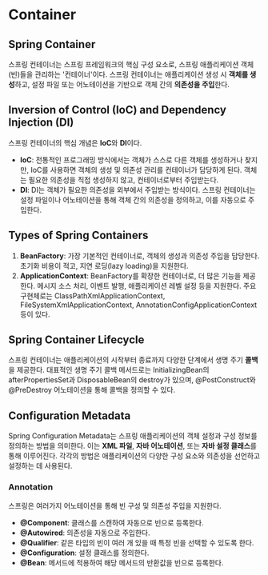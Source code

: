 # Container
## Spring Container
스프링 컨테이너는 스프링 프레임워크의 핵심 구성 요소로, 스프링 애플리케이션 객체(빈)들을 관리하는 '컨테이너'이다. 스프링 컨테이너는 애플리케이션 생성 시 **객체를 생성**하고, 설정 파일 또는 어노테이션을 기반으로 객체 간의 **의존성을 주입**한다.
## Inversion of Control (IoC) and Dependency Injection (DI)
스프링 컨테이너의 핵심 개념은 **IoC**와 **DI**이다.
* **IoC**: 전통적인 프로그래밍 방식에서는 객체가 스스로 다른 객체를 생성하거나 찾지만, IoC를 사용하면 객체의 생성 및 의존성 관리를 컨테이너가 담당하게 된다. 객체는 필요한 의존성을 직접 생성하지 않고, 컨테이너로부터 주입받는다.
* **DI**: DI는 객체가 필요한 의존성을 외부에서 주입받는 방식이다. 스프링 컨테이너는 설정 파일이나 어노테이션을 통해 객체 간의 의존성을 정의하고, 이를 자동으로 주입한다.
## Types of Spring Containers
1. **BeanFactory**: 가장 기본적인 컨테이너로, 객체의 생성과 의존성 주입을 담당한다. 초기화 비용이 적고, 지연 로딩(lazy loading)을 지원한다.
2. **ApplicationContext**: BeanFactory를 확장한 컨테이너로, 더 많은 기능을 제공한다. 메시지 소스 처리, 이벤트 발행, 애플리케이션 레벨 설정 등을 지원한다. 주요 구현체로는 ClassPathXmlApplicationContext, FileSystemXmlApplicationContext, AnnotationConfigApplicationContext 등이 있다.
## Spring Container Lifecycle
스프링 컨테이너는 애플리케이션의 시작부터 종료까지 다양한 단계에서 생명 주기 **콜백**을 제공한다. 대표적인 생명 주기 콜백 메서드로는 InitializingBean의 afterPropertiesSet과 DisposableBean의 destroy가 있으며, @PostConstruct와 @PreDestroy 어노테이션을 통해 콜백을 정의할 수 있다.
## Configuration Metadata
Spring Configuration Metadata는 스프링 애플리케이션의 객체 설정과 구성 정보를 정의하는 방법을 의미한다. 이는 **XML 파일**, **자바 어노테이션**, 또는 **자바 설정 클래스**를 통해 이루어진다. 각각의 방법은 애플리케이션의 다양한 구성 요소와 의존성을 선언하고 설정하는 데 사용된다. 
### Annotation
스프링은 여러가지 어노테이션을 통해 빈 구성 및 의존성 주입을 지원한다.
* **@Component**: 클래스를 스캔하여 자동으로 빈으로 등록한다.
* **@Autowired**: 의존성을 자동으로 주입한다.
* **@Qualifier**: 같은 타입의 빈이 여러 개 있을 때 특정 빈을 선택할 수 있도록 한다.
* **@Configuration**: 설정 클래스를 정의한다.
* **@Bean**: 메서드에 적용하여 해당 메서드의 반환값을 빈으로 등록한다.
